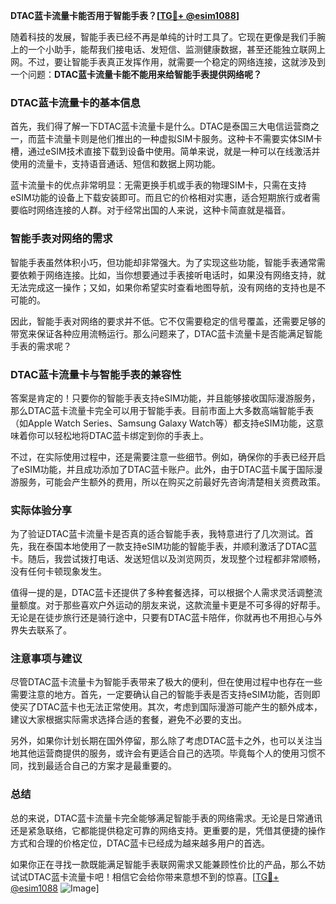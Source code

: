 **DTAC蓝卡流量卡能否用于智能手表？[[TG💪+ @esim1088](https://t.me/s/esim1088)]**

随着科技的发展，智能手表已经不再是单纯的计时工具了。它现在更像是我们手腕上的一个小助手，能帮我们接电话、发短信、监测健康数据，甚至还能独立联网上网。不过，要让智能手表真正发挥作用，就需要一个稳定的网络连接，这就涉及到一个问题：**DTAC蓝卡流量卡能不能用来给智能手表提供网络呢？**

### DTAC蓝卡流量卡的基本信息

首先，我们得了解一下DTAC蓝卡流量卡是什么。DTAC是泰国三大电信运营商之一，而蓝卡流量卡则是他们推出的一种虚拟SIM卡服务。这种卡不需要实体SIM卡槽，通过eSIM技术直接下载到设备中使用。简单来说，就是一种可以在线激活并使用的流量卡，支持语音通话、短信和数据上网功能。

蓝卡流量卡的优点非常明显：无需更换手机或手表的物理SIM卡，只需在支持eSIM功能的设备上下载安装即可。而且它的价格相对实惠，适合短期旅行或者需要临时网络连接的人群。对于经常出国的人来说，这种卡简直就是福音。

### 智能手表对网络的需求

智能手表虽然体积小巧，但功能却非常强大。为了实现这些功能，智能手表通常需要依赖于网络连接。比如，当你想要通过手表接听电话时，如果没有网络支持，就无法完成这一操作；又如，如果你希望实时查看地图导航，没有网络的支持也是不可能的。

因此，智能手表对网络的要求并不低。它不仅需要稳定的信号覆盖，还需要足够的带宽来保证各种应用流畅运行。那么问题来了，DTAC蓝卡流量卡是否能满足智能手表的需求呢？

### DTAC蓝卡流量卡与智能手表的兼容性

答案是肯定的！只要你的智能手表支持eSIM功能，并且能够接收国际漫游服务，那么DTAC蓝卡流量卡完全可以用于智能手表。目前市面上大多数高端智能手表（如Apple Watch Series、Samsung Galaxy Watch等）都支持eSIM功能，这意味着你可以轻松地将DTAC蓝卡绑定到你的手表上。

不过，在实际使用过程中，还是需要注意一些细节。例如，确保你的手表已经开启了eSIM功能，并且成功添加了DTAC蓝卡账户。此外，由于DTAC蓝卡属于国际漫游服务，可能会产生额外的费用，所以在购买之前最好先咨询清楚相关资费政策。

### 实际体验分享

为了验证DTAC蓝卡流量卡是否真的适合智能手表，我特意进行了几次测试。首先，我在泰国本地使用了一款支持eSIM功能的智能手表，并顺利激活了DTAC蓝卡。随后，我尝试拨打电话、发送短信以及浏览网页，发现整个过程都非常顺畅，没有任何卡顿现象发生。

值得一提的是，DTAC蓝卡还提供了多种套餐选择，可以根据个人需求灵活调整流量额度。对于那些喜欢户外运动的朋友来说，这款流量卡更是不可多得的好帮手。无论是在徒步旅行还是骑行途中，只要有DTAC蓝卡陪伴，你就再也不用担心与外界失去联系了。

### 注意事项与建议

尽管DTAC蓝卡流量卡为智能手表带来了极大的便利，但在使用过程中也存在一些需要注意的地方。首先，一定要确认自己的智能手表是否支持eSIM功能，否则即使买了DTAC蓝卡也无法正常使用。其次，考虑到国际漫游可能产生的额外成本，建议大家根据实际需求选择合适的套餐，避免不必要的支出。

另外，如果你计划长期在国外停留，那么除了考虑DTAC蓝卡之外，也可以关注当地其他运营商提供的服务，或许会有更适合自己的选项。毕竟每个人的使用习惯不同，找到最适合自己的方案才是最重要的。

### 总结

总的来说，DTAC蓝卡流量卡完全能够满足智能手表的网络需求。无论是日常通讯还是紧急联络，它都能提供稳定可靠的网络支持。更重要的是，凭借其便捷的操作方式和合理的价格定位，DTAC蓝卡已经成为越来越多用户的首选。

如果你正在寻找一款既能满足智能手表联网需求又能兼顾性价比的产品，那么不妨试试DTAC蓝卡流量卡吧！相信它会给你带来意想不到的惊喜。[[TG💪+ @esim1088](https://t.me/s/esim1088) ![Image](https://i.postimg.cc/4NQfJmqS/Snipaste-2025-05-13-00-14-12.png)]